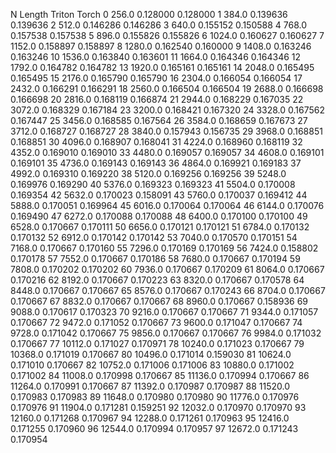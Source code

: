 N    Length   Triton     Torch
0     256.0  0.128000  0.128000
1     384.0  0.139636  0.139636
2     512.0  0.146286  0.146286
3     640.0  0.155152  0.150588
4     768.0  0.157538  0.157538
5     896.0  0.155826  0.155826
6    1024.0  0.160627  0.160627
7    1152.0  0.158897  0.158897
8    1280.0  0.162540  0.160000
9    1408.0  0.163246  0.163246
10   1536.0  0.163840  0.163601
11   1664.0  0.164346  0.164346
12   1792.0  0.164782  0.164782
13   1920.0  0.165161  0.165161
14   2048.0  0.165495  0.165495
15   2176.0  0.165790  0.165790
16   2304.0  0.166054  0.166054
17   2432.0  0.166291  0.166291
18   2560.0  0.166504  0.166504
19   2688.0  0.166698  0.166698
20   2816.0  0.168119  0.166874
21   2944.0  0.168229  0.167035
22   3072.0  0.168329  0.167184
23   3200.0  0.168421  0.167320
24   3328.0  0.167562  0.167447
25   3456.0  0.168585  0.167564
26   3584.0  0.168659  0.167673
27   3712.0  0.168727  0.168727
28   3840.0  0.157943  0.156735
29   3968.0  0.168851  0.168851
30   4096.0  0.168907  0.168041
31   4224.0  0.168960  0.168119
32   4352.0  0.169010  0.169010
33   4480.0  0.169057  0.169057
34   4608.0  0.169101  0.169101
35   4736.0  0.169143  0.169143
36   4864.0  0.169921  0.169183
37   4992.0  0.169310  0.169220
38   5120.0  0.169256  0.169256
39   5248.0  0.169976  0.169290
40   5376.0  0.169323  0.169323
41   5504.0  0.170008  0.169354
42   5632.0  0.170023  0.158091
43   5760.0  0.170037  0.169412
44   5888.0  0.170051  0.169964
45   6016.0  0.170064  0.170064
46   6144.0  0.170076  0.169490
47   6272.0  0.170088  0.170088
48   6400.0  0.170100  0.170100
49   6528.0  0.170667  0.170111
50   6656.0  0.170121  0.170121
51   6784.0  0.170132  0.170132
52   6912.0  0.170142  0.170142
53   7040.0  0.170570  0.170151
54   7168.0  0.170667  0.170160
55   7296.0  0.170169  0.170169
56   7424.0  0.158802  0.170178
57   7552.0  0.170667  0.170186
58   7680.0  0.170667  0.170194
59   7808.0  0.170202  0.170202
60   7936.0  0.170667  0.170209
61   8064.0  0.170667  0.170216
62   8192.0  0.170667  0.170223
63   8320.0  0.170667  0.170578
64   8448.0  0.170667  0.170667
65   8576.0  0.170667  0.170243
66   8704.0  0.170667  0.170667
67   8832.0  0.170667  0.170667
68   8960.0  0.170667  0.158936
69   9088.0  0.170617  0.170323
70   9216.0  0.170667  0.170667
71   9344.0  0.171057  0.170667
72   9472.0  0.171052  0.170667
73   9600.0  0.171047  0.170667
74   9728.0  0.171042  0.170667
75   9856.0  0.170667  0.170667
76   9984.0  0.171032  0.170667
77  10112.0  0.171027  0.170971
78  10240.0  0.171023  0.170667
79  10368.0  0.171019  0.170667
80  10496.0  0.171014  0.159030
81  10624.0  0.171010  0.170667
82  10752.0  0.171006  0.171006
83  10880.0  0.171002  0.171002
84  11008.0  0.170998  0.170667
85  11136.0  0.170994  0.170667
86  11264.0  0.170991  0.170667
87  11392.0  0.170987  0.170987
88  11520.0  0.170983  0.170983
89  11648.0  0.170980  0.170980
90  11776.0  0.170976  0.170976
91  11904.0  0.171281  0.159251
92  12032.0  0.170970  0.170970
93  12160.0  0.171268  0.170967
94  12288.0  0.171261  0.170963
95  12416.0  0.171255  0.170960
96  12544.0  0.170994  0.170957
97  12672.0  0.171243  0.170954
